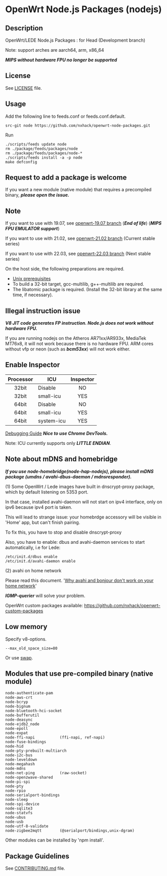 # OpenWrt Node.js Packages (nodejs)

## Description

OpenWrt/LEDE Node.js Packages : for Head (Development branch)

Note: support arches are aarch64, arm, x86_64

***MIPS without hardware FPU no longer be supported***

## License

See [LICENSE](LICENSE) file.

## Usage

Add the following line to feeds.conf or feeds.conf.default.
```
src-git node https://github.com/nxhack/openwrt-node-packages.git
```

Run
```
./scripts/feeds update node
rm ./package/feeds/packages/node
rm ./package/feeds/packages/node-*
./scripts/feeds install -a -p node
make defconfig
```

## Request to add a package is welcome
If you want a new module (native module) that requires a precompiled binary, ***please open the issue.***

## Note
If you want to use with 19.07, see [openwrt-19.07 branch](https://github.com/nxhack/openwrt-node-packages/tree/openwrt-19.07) (***End of life***) (***MIPS FPU EMULATOR support***)

If you want to use with 21.02, see [openwrt-21.02 branch](https://github.com/nxhack/openwrt-node-packages/tree/openwrt-21.02) (Current stable series)

If you want to use with 22.03, see [openwrt-22.03 branch](https://github.com/nxhack/openwrt-node-packages/tree/openwrt-22.03) (Next stable series)

On the host side, the following preparations are required.
* [Unix prerequisites](https://github.com/nodejs/node/blob/master/BUILDING.md#unix-prerequisites)
* To build a 32-bit target, gcc-multilib, g++-multilib are required.
* The libatomic package is required. (Install the 32-bit library at the same time, if necessary).

## Illegal instruction issue

***V8 JIT code generates FP instruction. Node.js does not work without hardware FPU.***

If you are running nodejs on the Atheros AR71xx/AR933x, MediaTek MT76x8, it will not work because there is no hardware FPU.
ARM cores without vfp or neon (such as ***bcm53xx***) will not work either.

## Enable Inspector

| Processor | ICU | Inspector |
| :---: | --- | :---: |
| 32bit | Disable | NO |
| 32bit | small-icu | YES |
| 64bit | Disable | NO |
| 64bit | small-icu | YES |
| 64bit | system-icu | YES |

 [Debugging Guide](https://nodejs.org/en/docs/guides/debugging-getting-started/) ***Nice to use Chrome DevTools.***

 Note: ICU currently supports only ***LITTLE ENDIAN***.

## Note about mDNS and homebridge
***If you use node-homebridge(node-hap-nodejs), please install mDNS package (umdns / avahi-dbus-daemon / mdnsresponder).***

(1)
Some OpenWrt / Lede images have built in dnscrypt-proxy package, which by default listening on 5353 port.

In that case, installed avahi-daemon will not start on ipv4 interface, only on ipv6 because ipv4 port is taken.

This will lead to strange issue: your homebrdge accessory will be visible in 'Home' app, but can't finish pairing.

To fix this, you have to stop and disable dnscrypt-proxy

Also, you have to enable: dbus and avahi-daemon services to start automatically, i.e for Lede:

```
/etc/init.d/dbus enable
/etc/init.d/avahi-daemon enable
```

(2)
avahi on home network

Please read this document. '[Why avahi and bonjour don't work on your home network](https://github.com/culler/querierd/blob/master/README.rst)'

***IGMP-querier*** will solve your problem.

OpenWrt custom packages available: https://github.com/nxhack/openwrt-custom-packages

## Low memory
Specify v8-options.

```
--max_old_space_size=80
```

Or use [swap](https://openwrt.org/docs/guide-user/storage/fstab?s[]=swap).

## Modules that use pre-compiled binary (native module)
```
node-authenticate-pam
node-aws-crt
node-bcryp
node-bignum
node-bluetooth-hci-socket
node-bufferutil
node-deasync
node-ejdb2_node
node-epoll
node-expat
node-ffi-napi			(ffi-napi, ref-napi)
node-fuse-bindings
node-hid
node-pty-prebuilt-multiarch
node-i2c-bus
node-leveldown
node-megahash
node-mdns
node-net-ping			(raw-socket)
node-openzwave-shared
node-pi-spi
node-pty
node-rpio
node-serialport-bindings
node-sleep
node-spi-device
node-sqlite3
node-statvfs
node-ubus
node-usb
node-utf-8-validate
node-zigbee2mqtt		(@serialport/bindings,unix-dgram)
```
Other modules can be installed by 'npm install'.

## Package Guidelines

See [CONTRIBUTING.md](https://github.com/openwrt/packages/blob/master/CONTRIBUTING.md) file.
